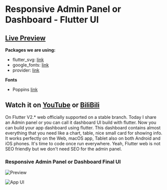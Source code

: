 # Responsive Admin Panel or Dashboard - Flutter UI

## [Live Preview](https://abuanwar072.github.io/Flutter-Responsive-Admin-Panel-or-Dashboard/#/)

**Packages we are using:**

- flutter_svg: [link](https://pub.dev/packages/flutter_svg)
- google_fonts: [link](https://pub.dev/packages/google_fonts)
- provider: [link](https://pub.dev/packages/provider)

**Fonts**

- Poppins [link](https://fonts.google.com/specimen/Poppins)

## Watch it on [YouTube](https://youtu.be/_uOgXpEHNbc) or [BiliBili](https://www.bilibili.com/video/BV1pK4y1d7N1/)

On Flutter V2.* web officially supported on a stable branch. Today I share an Admin panel or you can call it dashboard UI build with flutter.  Now you can build your app dashboard using flutter. This dashboard contains almost everything that you need like a chart, table, nice small card for showing info. 
It works perfectly on the Web, macOS app, Tablet also on both Android and iOS phones. It's time to code once run everywhere. Yeah, Flutter web is not SEO friendly but we don't need SEO for the admin panel.

### Responsive Admin Panel or Dashboard Final UI

![Preview](/gif.gif)

![App UI](/ui.png)
